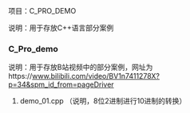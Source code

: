 项目：C_PRO_DEMO

说明：用于存放C++语言部分案例

### C_Pro_demo

说明：用于存放B站视频中的部分案例，网址为https://www.bilibili.com/video/BV1n7411278X?p=34&spm_id_from=pageDriver

1. demo_01.cpp （说明，8位2进制进行10进制的转换）

